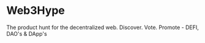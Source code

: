 # Web3Hype
The product hunt for the decentralized web. Discover. Vote. Promote - DEFI, DAO's &amp; DApp's
